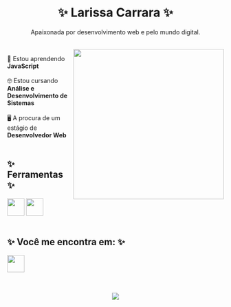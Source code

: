 <h1 align="center"> ✨ Larissa Carrara ✨</h1>
<p align="center"> Apaixonada por desenvolvimento web e pelo mundo digital.  </p>
<br>
<img align="right" src="https://github.com/Lari-C/lari-c/assets/100985828/e87c8861-52f7-4a29-baef-e3e48cf12fd4" widht="350px" height="350px">

📒 Estou aprendendo <b> JavaScript </b>
<br><br>
🤓 Estou cursando <b> Análise e Desenvolvimento de Sistemas </b>
<br><br>
🖥️ A procura de um estágio de <b> Desenvolvedor Web </b>
<br><br>

<h2>✨ Ferramentas ✨</h2>

<img src="https://cdn.jsdelivr.net/gh/devicons/devicon/icons/html5/html5-original-wordmark.svg" widht="40px" height="40px"/> <img src="https://cdn.jsdelivr.net/gh/devicons/devicon/icons/css3/css3-original-wordmark.svg" widht="40px" height="40px"/>
<br><br>

<h2>✨ Você me encontra em: ✨</h2>
<a href="https://www.linkedin.com/in/larissa-carrara-477850251/" target="_blank"> <img src="https://cdn.jsdelivr.net/gh/devicons/devicon/icons/linkedin/linkedin-original.svg" widht="40px" height="40px"/> </a>      
<br><br><br>

<p align="center">
  <img src="https://tenor.com/pt-BR/view/cat-reading-book-plan-kitty-gif-5764668.gif"">
</p>
